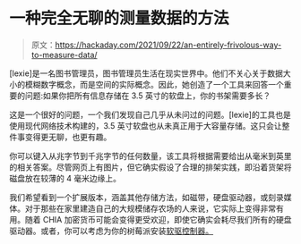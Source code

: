 # 一种完全无聊的测量数据的方法

> 原文：<https://hackaday.com/2021/09/22/an-entirely-frivolous-way-to-measure-data/>

[lexie]是一名图书管理员，图书管理员生活在现实世界中。他们不关心关于数据大小的模糊数字概念，而是空间的实际概念。因此，她创造了一个工具来回答一个重要的问题:如果你把所有信息存储在 3.5 英寸的软盘上，你的书架需要多长？

这是一个很好的问题，一个我们发现自己几乎从未问过的问题。[lexie]的工具也是使用现代网络技术构建的，3.5 英寸软盘也从未真正用于大容量存储。这只会让整件事变得更无聊，也更有趣。

你可以键入从兆字节到千兆字节的任何数量，该工具将根据需要给出从毫米到英里的相关答案。尽管网页上有图片，但它确实假设了合理的排架实践，即沿着货架将磁盘放在较薄的 4 毫米边缘上。

我们希望看到一个扩展版本，涵盖其他存储方法，如磁带，硬盘驱动器，或刻录媒体。对于那些在家里建造自己的大规模储存农场的人来说，它实际上变得非常有用。随着 CHIA 加密货币可能会变得更受欢迎，即使它确实会耗尽我们所有的硬盘驱动器。或者，你可以考虑为你的树莓派安装[软驱控制器。](https://hackaday.com/2021/03/30/a-floppy-controller-for-the-raspberry-pi/)
